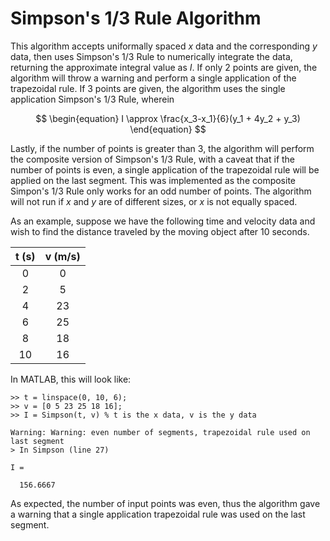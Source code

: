 # Simpson's 1/3 Rule Algorithm

This algorithm accepts uniformally spaced *x* data and the corresponding *y* data, then uses Simpson's 1/3 Rule to numerically integrate the data, returning the approximate integral value as *I*. If only 2 points are given, the algorithm will throw a warning and perform a single application of the trapezoidal rule. If 3 points are given, the algorithm uses the single application Simpson's 1/3 Rule, wherein

$$
\begin{equation}
I \approx \frac{x_3-x_1}{6}(y_1 + 4y_2 + y_3)
\end{equation}
$$

Lastly, if the number of points is greater than 3, the algorithm will perform the composite version of Simpson's 1/3 Rule, with a caveat that if the number of points is even, a single application of the trapezoidal rule will be applied on the last segment. This was implemented as the composite Simpon's 1/3 Rule only works for an odd number of points. The algorithm will not run if *x* and *y* are of different sizes, or *x* is not equally spaced.

As an example, suppose we have the following time and velocity data and wish to find the distance traveled by the moving object after 10 seconds.

| t (s) | v (m/s) |
| :---: | :---: |
| 0 | 0 | 
| 2 | 5 | 
| 4 | 23 | 
| 6 | 25 | 
| 8 | 18 | 
| 10 | 16 |

In MATLAB, this will look like:
```
>> t = linspace(0, 10, 6);
>> v = [0 5 23 25 18 16];
>> I = Simpson(t, v) % t is the x data, v is the y data

Warning: Warning: even number of segments, trapezoidal rule used on last segment 
> In Simpson (line 27) 

I =

  156.6667

```
As expected, the number of input points was even, thus the algorithm gave a warning that a single application trapezoidal rule was used on the last segment.
